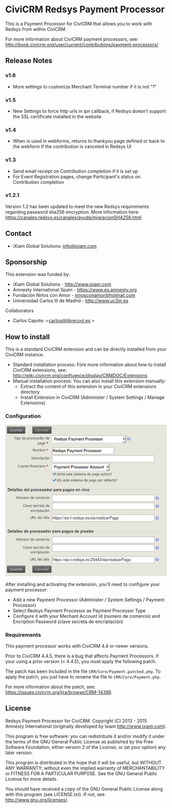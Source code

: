 # CiviCRM Redsys Payment Processor #

This is a Payment Processor for CiviCRM that allows you to work with Redsys from within CiviCRM.

For more information about CiviCRM payment processors, see:
http://book.civicrm.org/user/current/contributions/payment-processors/

## Release Notes ##

### v1.6 ###

- More settings to customize Merchant Terminal number if it is not "1"

### v1.5 ###

- New Settings to force http urls in ipn callback, if Redsys doesn't support the SSL certificate installed in the website

### v1.4 ###

- When is used in webforms, returns to thankyou page defined or back to the webform if the contribution is canceled in Redsys UI

### v1.3 ###

- Send email receipt on Contribution completion if it is set up
- For Event Registration pages, change Participant's status on Contribution completion

### v1.2.1 ###

Version 1.2 has been updated to meet the new Redsys requirements regarding password sha256 encryption.
More information here: https://canales.redsys.es/canales/ayuda/migracionSHA256.html

## Contact ##

* iXiam Global Solutions: <info@ixiam.com>

## Sponsorship ##

This extension was funded by:

* iXiam Global Solutions - <http://www.ixiam.com>
* Amnesty International Spain - <https://www.es.amnesty.org>
* Fundación Niños con Amor - <ninosconamor@hotmail.com>
* Universidad Carlos III de Madrid - <http://www.uc3m.es>

Collaborators

* Carlos Capote: <carlos@librecool.es >


## How to install ##

This is a standard CiviCRM extension and can be directly installed from your CiviCRM instance.

* Standard installation process: Fore more information about how to install CiviCRM extensions, see: http://wiki.civicrm.org/confluence/display/CRMDOC/Extensions
* Manual installation process: You can also install this extension manually:
  * Extract the content of this extension in your CiviCRM extensions directory
  * Install Extension in CiviCRM (Administer / System Settings / Manage Extensions)

### Configuration ###

![Screenshot](https://raw.githubusercontent.com/amnesty/civicrm-redsys/master/res/payment-processor-config.png "Screenshot")

After installing and activating the extension, you'll need to configure your payment processor:

* Add a new Payment Processor (Administer / System Settings / Payment Processor)
* Select Redsys Payment Processor as Payment Processor Type
* Configure it with your Mechant Account Id (número de comercio) and Encription Password (clave secreta de encriptación)

### Requirements ###

This payment processor works with CiviCRM 4.4 or newer versions.

Prior to CiviCRM 4.4.5, there is a bug that affects Payment Processors. If your using a prior version (< 4.4.5), you must apply the following patch.

The patch has been included in the file `CRM/Core/Payment.patched.php`. To apply the patch, you just have to rename the file to `CRM/Core/Payment.php`.

For more information about the patch, see:
https://issues.civicrm.org/jira/browse/CRM-14396

## License ##

Redsys Payment Processor for CiviCRM. Copyright (C) 2013 - 2015 Amnesty International (originally developed by Ixiam http://www.ixiam.com).

This program is free software: you can redistribute it and/or modify it under the terms of the GNU General Public License as published by the Free Software Foundation, either version 3 of the License, or (at your option) any later version.

This program is distributed in the hope that it will be useful, but WITHOUT ANY WARRANTY; without even the implied warranty of MERCHANTABILITY or FITNESS FOR A PARTICULAR PURPOSE. See the GNU General Public License for more details.

You should have received a copy of the GNU General Public License along with this program (see LICENSE.txt). If not, see http://www.gnu.org/licenses/.
